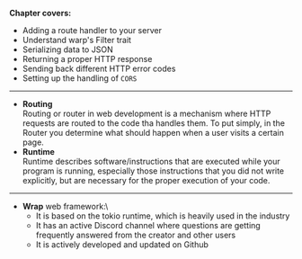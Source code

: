 **Chapter covers:**
 - Adding a route handler to your server
 - Understand warp's Filter trait
 - Serializing data to JSON
 - Returning a proper HTTP response
 - Sending back different HTTP error codes
 - Setting up the handling of `CORS`
---

- **Routing**\
Routing or router in web development is a mechanism where HTTP requests are routed to the code tha handles them. To put simply, in the Router you determine what should happen when a user visits a certain page.
- **Runtime**\
Runtime describes software/instructions that are executed while your program is running, especially those instructions that you did not write explicitly, but are necessary for the proper execution of your code.

---
- **Wrap** web framework:\
    - It is based on the tokio runtime, which is heavily used in the industry
    - It has an active Discord channel where questions are getting frequently answered from the creator and other users
    - It is actively developed and updated on Github